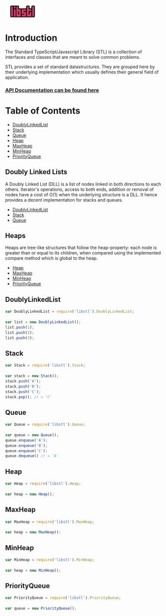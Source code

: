 ![libstl](libstl.png?raw=true "libstl")

# Introduction

The Standard TypeScript/Javascript Library (STL) is a collection of interfaces and classes that are meant to solve common problems.

STL provides a set of standard datastructures. They are grouped here by their underlying implementation which usually defines their general field of application.

### [API Documentation can be found here](http://vovazolotoy.github.io/docs/)

# Table of Contents

* [DoublyLinkedList](#doublylinkedlist)
* [Stack](#stack)
* [Queue](#queue)
* [Heap](#heap)
* [MaxHeap](#maxheap)
* [MinHeap](#minheap)
* [PriorityQueue](#priorityqueue)

## Doubly Linked Lists

A Doubly Linked List (DLL) is a list of nodes linked in both directions to each others. Iterator's operations, access to both ends, addition or removal of nodes have a cost of O(1) when the underlying structure is a DLL. It hence provides a decent implementation for stacks and queues.

* [DoublyLinkedList](#doublylinkedlist)
* [Stack](#stack)
* [Queue](#queue)

## Heaps

Heaps are tree-like structures that follow the heap-property: each node is greater than or equal to its children, when compared using the implemented compare method which is global to the heap.

* [Heap](#Heap)
* [MaxHeap](#MaxHeap)
* [MinHeap](#MinHeap)
* [PriorityQueue](#PriorityQueue)

## DoublyLinkedList
```javascript
var DoublyLinkedList = require('libstl').DoublyLinkedList;

var list = new DoublyLinkedList();
list.push(1);
list.push(2);
list.push(3);
```

## Stack
```javascript
var Stack = require('libstl').Stack;

var stack = new Stack();
stack.push('A');
stack.push('B');
stack.push('C');
stack.pop(); // = 'C'
```

## Queue
```javascript
var Queue = require('libstl').Queue;

var queue = new Queue();
queue.enqueue('A');
queue.enqueue('B');
queue.enqueue('C');
queue.dequeue() // = 'A'
```

## Heap
```javascript
var Heap = require('libstl').Heap;

var heap = new Heap();
```

## MaxHeap
```javascript
var MaxHeap = require('libstl').MaxHeap;

var heap = new MaxHeap();
```

## MinHeap
```javascript
var MinHeap = require('libstl').MinHeap;

var heap = new MinHeap();
```

## PriorityQueue
```javascript
var PriorityQueue = require('libstl').PriorityQueue;

var queue = new PriorityQueue();
```
